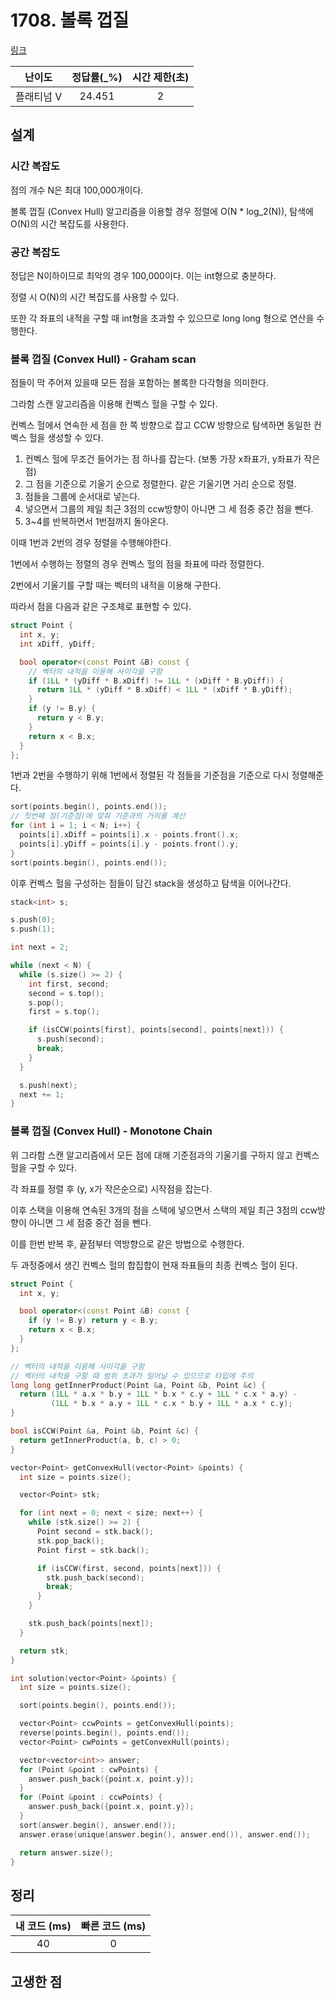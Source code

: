 # 1708. 볼록 껍질

[링크](https://www.acmicpc.net/problem/1708)

|   난이도   | 정답률(\_%) | 시간 제한(초) |
| :--------: | :---------: | :-----------: |
| 플래티넘 V |   24.451    |       2       |

## 설계

### 시간 복잡도

점의 개수 N은 최대 100,000개이다.

볼록 껍질 (Convex Hull) 알고리즘을 이용할 경우 정렬에 O(N \* log_2(N)), 탐색에 O(N)의 시간 복잡도를 사용한다.

### 공간 복잡도

정답은 N이하이므로 최악의 경우 100,000이다. 이는 int형으로 충분하다.

정렬 시 O(N)의 시간 복잡도를 사용할 수 있다.

또한 각 좌표의 내적을 구할 때 int형을 초과할 수 있으므로 long long 형으로 연산을 수행한다.

### 볼록 껍질 (Convex Hull) - Graham scan

점들이 막 주어져 있을때 모든 점을 포함하는 볼록한 다각형을 의미한다.

그라함 스캔 알고리즘을 이용해 컨벡스 헐을 구할 수 있다.

컨벡스 헐에서 연속한 세 점을 한 쪽 방향으로 잡고 CCW 방향으로 탐색하면 동일한 컨벡스 헐을 생성할 수 있다.

1. 컨벡스 헐에 무조건 들어가는 점 하나를 잡는다. (보통 가장 x좌표가, y좌표가 작은 점)
2. 그 점을 기준으로 기울기 순으로 정렬한다. 같은 기울기면 거리 순으로 정렬.
3. 점들을 그룹에 순서대로 넣는다.
4. 넣으면서 그룹의 제일 최근 3점의 ccw방향이 아니면 그 세 점중 중간 점을 뺀다.
5. 3~4를 반복하면서 1번점까지 돌아온다.

이때 1번과 2번의 경우 정렬을 수행해야한다.

1번에서 수행하는 정렬의 경우 컨벡스 헐의 점을 좌표에 따라 정렬한다.

2번에서 기울기를 구할 때는 벡터의 내적을 이용해 구한다.

따라서 점을 다음과 같은 구조체로 표현할 수 있다.

```cpp
struct Point {
  int x, y;
  int xDiff, yDiff;

  bool operator<(const Point &B) const {
    // 벡터의 내적을 이용해 사이각을 구함
    if (1LL * (yDiff * B.xDiff) != 1LL * (xDiff * B.yDiff)) {
      return 1LL * (yDiff * B.xDiff) < 1LL * (xDiff * B.yDiff);
    }
    if (y != B.y) {
      return y < B.y;
    }
    return x < B.x;
  }
};
```

1번과 2번을 수행하기 위해 1번에서 정렬된 각 점들을 기준점을 기준으로 다시 정렬해준다.

```cpp
sort(points.begin(), points.end());
// 첫번째 점(기준점)에 맞춰 기준과의 거리를 계산
for (int i = 1; i < N; i++) {
  points[i].xDiff = points[i].x - points.front().x;
  points[i].yDiff = points[i].y - points.front().y;
}
sort(points.begin(), points.end());
```

이후 컨벡스 헐을 구성하는 점들이 담긴 stack을 생성하고 탐색을 이어나간다.

```cpp
stack<int> s;

s.push(0);
s.push(1);

int next = 2;

while (next < N) {
  while (s.size() >= 2) {
    int first, second;
    second = s.top();
    s.pop();
    first = s.top();

    if (isCCW(points[first], points[second], points[next])) {
      s.push(second);
      break;
    }
  }

  s.push(next);
  next += 1;
}
```

### 볼록 껍질 (Convex Hull) - Monotone Chain

위 그라함 스캔 알고리즘에서 모든 점에 대해 기준점과의 기울기를 구하지 않고 컨벡스 헐을 구할 수 있다.

각 좌표를 정렬 후 (y, x가 작은순으로) 시작점을 잡는다.

이후 스택을 이용해 연속된 3개의 점을 스택에 넣으면서 스택의 제일 최근 3점의 ccw방향이 아니면 그 세 점중 중간 점을 뺀다.

이를 한번 반복 후, 끝점부터 역방향으로 같은 방법으로 수행한다.

두 과정중에서 생긴 컨벡스 헐의 합집합이 현재 좌표들의 최종 컨벡스 헐이 된다.

```cpp
struct Point {
  int x, y;

  bool operator<(const Point &B) const {
    if (y != B.y) return y < B.y;
    return x < B.x;
  }
};

// 벡터의 내적을 이용해 사이각을 구함
// 벡터의 내적을 구할 때 범위 초과가 일어날 수 있으므로 타입에 주의
long long getInnerProduct(Point &a, Point &b, Point &c) {
  return (1LL * a.x * b.y + 1LL * b.x * c.y + 1LL * c.x * a.y) -
         (1LL * b.x * a.y + 1LL * c.x * b.y + 1LL * a.x * c.y);
}

bool isCCW(Point &a, Point &b, Point &c) {
  return getInnerProduct(a, b, c) > 0;
}

vector<Point> getConvexHull(vector<Point> &points) {
  int size = points.size();

  vector<Point> stk;

  for (int next = 0; next < size; next++) {
    while (stk.size() >= 2) {
      Point second = stk.back();
      stk.pop_back();
      Point first = stk.back();

      if (isCCW(first, second, points[next])) {
        stk.push_back(second);
        break;
      }
    }

    stk.push_back(points[next]);
  }

  return stk;
}

int solution(vector<Point> &points) {
  int size = points.size();

  sort(points.begin(), points.end());

  vector<Point> ccwPoints = getConvexHull(points);
  reverse(points.begin(), points.end());
  vector<Point> cwPoints = getConvexHull(points);

  vector<vector<int>> answer;
  for (Point &point : cwPoints) {
    answer.push_back({point.x, point.y});
  }
  for (Point &point : ccwPoints) {
    answer.push_back({point.x, point.y});
  }
  sort(answer.begin(), answer.end());
  answer.erase(unique(answer.begin(), answer.end()), answer.end());

  return answer.size();
}
```

## 정리

| 내 코드 (ms) | 빠른 코드 (ms) |
| :----------: | :------------: |
|      40      |       0        |

## 고생한 점

